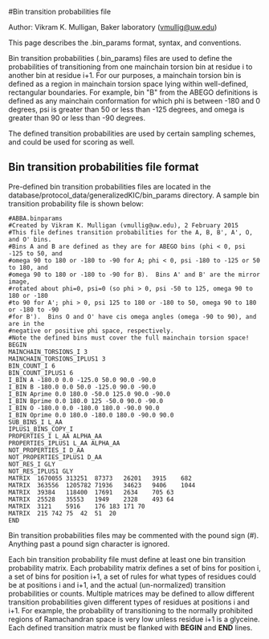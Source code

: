 #Bin transition probabilities file

Author: Vikram K. Mulligan, Baker laboratory (vmullig@uw.edu)

This page describes the .bin_params format, syntax, and conventions.

Bin transition probabilities (.bin_params) files are used to define the probabilities of transitioning from one mainchain torsion bin at residue i to another bin at residue i+1.  For our purposes, a mainchain torsion bin is defined as a region in mainchain torsion space lying within well-defined, rectangular boundaries.  For example, bin "B" from the ABEGO definitions is defined as any mainchain conformation for which phi is between -180 and 0 degrees, psi is greater than 50 or less than -125 degrees, and omega is greater than 90 or less than -90 degrees.

The defined transition probabilities are used by certain sampling schemes, and could be used for scoring as well.

## Bin transition probabilities file format

Pre-defined bin transition probabilities files are located in the database/protocol_data/generalizedKIC/bin_params directory.  A sample bin transition probability file is shown below:

```
#ABBA.binparams
#Created by Vikram K. Mulligan (vmullig@uw.edu), 2 February 2015
#This file defines transition probabilities for the A, B, B', A', O, and O' bins.
#Bins A and B are defined as they are for ABEGO bins (phi < 0, psi -125 to 50, and
#omega 90 to 180 or -180 to -90 for A; phi < 0, psi -180 to -125 or 50 to 180, and
#omega 90 to 180 or -180 to -90 for B).  Bins A' and B' are the mirror image,
#rotated about phi=0, psi=0 (so phi > 0, psi -50 to 125, omega 90 to 180 or -180
#to 90 for A'; phi > 0, psi 125 to 180 or -180 to 50, omega 90 to 180 or -180 to -90
#for B').  Bins O and O' have cis omega angles (omega -90 to 90), and are in the
#negative or positive phi space, respectively.
#Note the defined bins must cover the full mainchain torsion space!
BEGIN
MAINCHAIN_TORSIONS_I 3
MAINCHAIN_TORSIONS_IPLUS1 3
BIN_COUNT_I 6
BIN_COUNT_IPLUS1 6
I_BIN A -180.0 0.0 -125.0 50.0 90.0 -90.0
I_BIN B -180.0 0.0 50.0 -125.0 90.0 -90.0
I_BIN Aprime 0.0 180.0 -50.0 125.0 90.0 -90.0
I_BIN Bprime 0.0 180.0 125 -50.0 90.0 -90.0
I_BIN O -180.0 0.0 -180.0 180.0 -90.0 90.0
I_BIN Oprime 0.0 180.0 -180.0 180.0 -90.0 90.0
SUB_BINS_I L_AA
IPLUS1_BINS_COPY_I
PROPERTIES_I L_AA ALPHA_AA
PROPERTIES_IPLUS1 L_AA ALPHA_AA
NOT_PROPERTIES_I D_AA
NOT_PROPERTIES_IPLUS1 D_AA
NOT_RES_I GLY
NOT_RES_IPLUS1 GLY
MATRIX	1670055	313251	87373	26201	3915	682
MATRIX	363556	1205782	71936	34623	9406	1044
MATRIX	39384	118400	17691	2634	705	63
MATRIX	25528	35553	1949	2328	493	64
MATRIX	3121	5916	176	183	171	70
MATRIX	215	742	75	42	51	20
END
```

Bin transition probabilities files may be commented with the pound sign (#).  Anything past a pound sign character is ignored.

Each bin transition probability file must define at least one bin transition probability matrix.  Each probability matrix defines a set of bins for position i, a set of bins for position i+1, a set of rules for what types of residues could be at positions i and i+1, and the actual (un-normalized) transition probabilities or counts.  Multiple matrices may be defined to allow different transition probabilities given different types of residues at positions i and i+1.  For example, the probability of transitioning to the normally prohibited regions of Ramachandran space is very low unless residue i+1 is a glyceine.  Each defined transition matrix must be flanked with <b>BEGIN</b> and <b>END</b> lines.